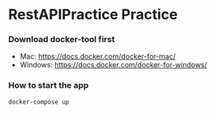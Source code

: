 # RestAPIPractice Practice

### Download docker-tool first
* Mac: https://docs.docker.com/docker-for-mac/
* Windows: https://docs.docker.com/docker-for-windows/

### How to start the app
```sh
docker-compose up 
```


